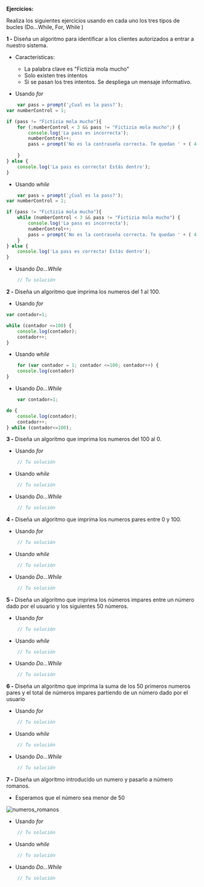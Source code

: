 **Ejercicios:**

Realiza los siguientes ejercicios usando en cada uno los tres tipos de bucles (Do...While, For, While )

**1 -**  Diseña un algoritmo para identificar a los clientes autorizados a entrar a nuestro sistema.
- Características:
	- La palabra clave es "Fictizia mola mucho"
	- Solo existen tres intentos
	- Si se pasan los tres intentos. Se despliega un mensaje informativo.

- Usando *for*
```javascript
    var pass = prompt('¿Cual es la pass?');
var numberControl = 1;

if (pass != "Fictizia mola mucho"){
    for (;numberControl < 3 && pass != "Fictizia mola mucho";) {
        console.log('La pass es incorrecta');
        numberControl++;
        pass = prompt('No es la contraseña correcta. Te quedan ' + ( 4-numberControl ) + ' intentos');
        
    }
} else {
    console.log('La pass es correcta! Estás dentro');
}
```

- Usando *while*
```javascript
    var pass = prompt('¿Cual es la pass?');
var numberControl = 1;

if (pass != "Fictizia mola mucho"){
    while (numberControl < 3 && pass != "Fictizia mola mucho") {
        console.log('La pass es incorrecta');
        numberControl++;
        pass = prompt('No es la contraseña correcta. Te quedan ' + ( 4-numberControl ) + ' intentos');
    }
} else {
    console.log('La pass es correcta! Estás dentro');
}
```

- Usando *Do...While*
```javascript
    // Tu solución
```


**2 -** Diseña un algoritmo que imprima los numeros del 1 al 100.

- Usando *for*
```javascript
var contador=1;

while (contador <=100) {
    console.log(contador);
    contador++;
}
```

- Usando *while*
```javascript
    for (var contador = 1; contador <=100; contador++) {
    console.log(contador)
}
```

- Usando *Do...While*
```javascript
    var contador=1;

do {
    console.log(contador);
    contador++;
} while (contador<=100);
```

**3 -** Diseña un algoritmo que imprima los numeros del 100 al 0.

- Usando *for*
```javascript
    // Tu solución
```

- Usando *while*
```javascript
    // Tu solución
```

- Usando *Do...While*
```javascript
    // Tu solución
```


**4 -** Diseña un algoritmo que imprima los numeros pares entre 0 y 100.

- Usando *for*
```javascript
    // Tu solución
```

- Usando *while*
```javascript
    // Tu solución
```

- Usando *Do...While*
```javascript
    // Tu solución
```

**5 -** Diseña un algoritmo que imprima los números impares entre un número dado por el usuario y los siguientes 50 números.

- Usando *for*
```javascript
    // Tu solución
```

- Usando *while*
```javascript
    // Tu solución
```

- Usando *Do...While*
```javascript
    // Tu solución
```

**6 -** Diseña un algoritmo que imprima la suma de los 50 primeros numeros pares y el total de números impares partiendo de un número dado por el usuario

- Usando *for*
```javascript
    // Tu solución
```

- Usando *while*
```javascript
    // Tu solución
```

- Usando *Do...While*
```javascript
    // Tu solución
```

**7 -** Diseña un algoritmo introducido un numero y pasarlo a número romanos.
- Esperamos que el número sea menor de 50

![numeros_romanos](https://eloviparo.files.wordpress.com/2009/09/numeros-romans.jpg?w=466&h=172)

- Usando *for*
```javascript
    // Tu solución
```

- Usando *while*
```javascript
    // Tu solución
```

- Usando *Do...While*
```javascript
    // Tu solución
```